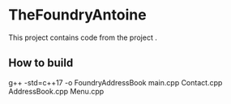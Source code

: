 # TheFoundryAntoine
This project contains code from the project .
## How to build
g++ -std=c++17 -o FoundryAddressBook main.cpp Contact.cpp AddressBook.cpp Menu.cpp